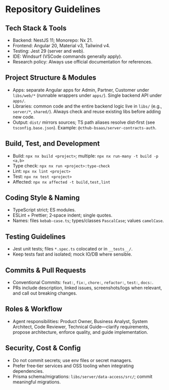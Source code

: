 # Repository Guidelines

## Tech Stack & Tools
- Backend: NestJS 11; Monorepo: Nx 21.
- Frontend: Angular 20, Material v3, Tailwind v4.
- Testing: Jest 29 (server and web).
- IDE: Windsurf (VSCode commands generally apply).
- Research policy: Always use official documentation for references.

## Project Structure & Modules
- Apps: separate Angular apps for Admin, Partner, Customer under `libs/web/*` (runnable wrappers under `apps/`). Single backend API under `apps/`.
- Libraries: common code and the entire backend logic live in `libs/` (e.g., `server/*`, `shared/`). Always check and reuse existing libs before adding new code.
- Output: `dist/` mirrors sources; TS path aliases resolve dist‑first (see `tsconfig.base.json`). Example: `@cthub-bsaas/server-contracts-auth`.

## Build, Test, and Development
- Build: `npx nx build <project>`; multiple: `npx nx run-many -t build -p <a,b>`
- Type check: `npx nx run <project>:type-check`
- Lint: `npx nx lint <project>`
- Test: `npx nx test <project>`
- Affected: `npx nx affected -t build,test,lint`

## Coding Style & Naming
- TypeScript strict; ES modules.
- ESLint + Prettier; 2‑space indent; single quotes.
- Names: files `kebab-case.ts`; types/classes `PascalCase`; values `camelCase`.

## Testing Guidelines
- Jest unit tests; files `*.spec.ts` colocated or in `__tests__/`.
- Keep tests fast and isolated; mock IO/DB where sensible.

## Commits & Pull Requests
- Conventional Commits: `feat:`, `fix:`, `chore:`, `refactor:`, `test:`, `docs:`.
- PRs include description, linked issues, screenshots/logs when relevant, and call out breaking changes.

## Roles & Workflow
- Agent responsibilities: Product Owner, Business Analyst, System Architect, Code Reviewer, Technical Guide—clarify requirements, propose architecture, enforce quality, and guide implementation.

## Security, Cost & Config
- Do not commit secrets; use env files or secret managers.
- Prefer free‑tier services and OSS tooling when integrating dependencies.
- Prisma schema/migrations: `libs/server/data-access/src/`; commit meaningful migrations.
